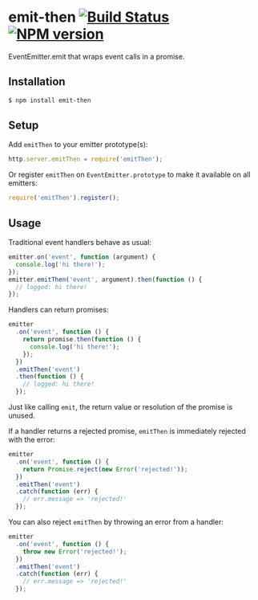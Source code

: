 emit-then [![Build Status](https://travis-ci.org/bendrucker/emit-then.svg)](https://travis-ci.org/bendrucker/emit-then) [![NPM version](https://badge.fury.io/js/emit-then.svg)](http://badge.fury.io/js/emit-then)
========

EventEmitter.emit that wraps event calls in a promise.

## Installation
```bash
$ npm install emit-then
```

## Setup

Add `emitThen` to your emitter prototype(s):

```js
http.server.emitThen = require('emitThen');
```

Or register `emitThen` on `EventEmitter.prototype` to make it available on all emitters:

```js
require('emitThen').register();
```

## Usage

Traditional event handlers behave as usual:

```js
emitter.on('event', function (argument) {
  console.log('hi there!');
});
emitter.emitThen('event', argument).then(function () {
  // logged: hi there!
});
```

Handlers can return promises:

```js
emitter
  .on('event', function () {
    return promise.then(function () {
      console.log('hi there!');
    });
  })
  .emitThen('event')
  .then(function () {
    // logged: hi there!
  });
```

Just like calling `emit`, the return value or resolution of the promise is unused. 

If a handler returns a rejected promise, `emitThen` is immediately rejected with the error:

```js
emitter
  .on('event', function () {
    return Promise.reject(new Error('rejected!'));
  })
  .emitThen('event')
  .catch(function (err) {
    // err.message => 'rejected!'
  });
```

You can also reject `emitThen` by throwing an error from a handler:

```js
emitter
  .on('event', function () {
    throw new Error('rejected!');
  })
  .emitThen('event')
  .catch(function (err) {
    // err.message => 'rejected!'
  });
```
